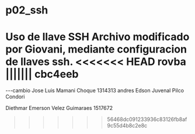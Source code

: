 # p02_ssh
Uso de llave SSH
Archivo modificado por Giovani, mediante configuracion de llaves ssh.
<<<<<<< HEAD
rovba
||||||| cbc4eeb
=======
---cambio
Jose Luis Mamani Choque 1314313
andres 
Edson Juvenal Pilco Condori

Diethmar Emerson Velez Guimaraes 1517672
>>>>>>> 56468dc091233936c83126fb8af9c55d4b8c2e8c
